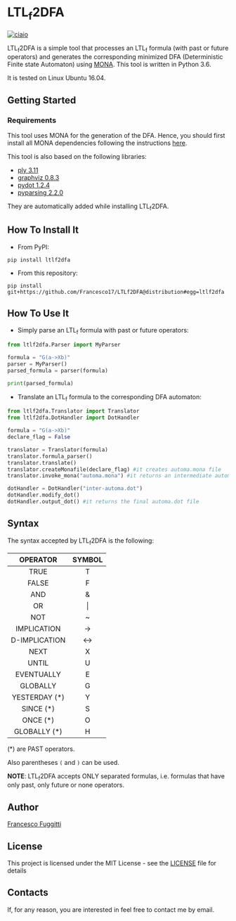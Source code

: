 # LTL<sub>f</sub>2DFA
[![ciaio](https://img.shields.io/badge/python-3.6-blue.svg)]()

LTL<sub>f</sub>2DFA is a simple tool that processes an LTL<sub>f</sub> formula (with past or future operators) and generates the corresponding minimized DFA (Deterministic Finite state Automaton) using [MONA](http://www.brics.dk/mona/).
This tool is written in Python 3.6.

It is tested on Linux Ubuntu 16.04.

## Getting Started

### Requirements

This tool uses MONA for the generation of the DFA. Hence, you should first install all MONA dependencies following the instructions [here](http://www.brics.dk/mona/download.html).

This tool is also based on the following libraries:

- [ply 3.11](https://pypi.org/project/ply/)
- [graphviz 0.8.3](http://graphviz.org)
- [pydot 1.2.4](https://pypi.org/project/pydot/)
- [pyparsing 2.2.0](https://pypi.org/project/pyparsing/)

They are automatically added while installing LTL<sub>f</sub>2DFA.

## How To Install It

- From PyPI:
```
pip install ltlf2dfa
```
- From this repository:
```
pip install git+https://github.com/Francesco17/LTLf2DFA@distribution#egg=ltlf2dfa
```

## How To Use It

- Simply parse an LTL<sub>f</sub> formula with past or future operators:
```python
from ltlf2dfa.Parser import MyParser

formula = "G(a->Xb)"
parser = MyParser()
parsed_formula = parser(formula)

print(parsed_formula)
```
- Translate an LTL<sub>f</sub> formula to the corresponding DFA automaton:
```python
from ltlf2dfa.Translator import Translator
from ltlf2dfa.DotHandler import DotHandler

formula = "G(a->Xb)"
declare_flag = False

translator = Translator(formula)
translator.formula_parser()
translator.translate()
translator.createMonafile(declare_flag) #it creates automa.mona file
translator.invoke_mona("automa.mona") #it returns an intermediate automa.dot file

dotHandler = DotHandler("inter-automa.dot")
dotHandler.modify_dot()
dotHandler.output_dot() #it returns the final automa.dot file
```
## Syntax

The syntax accepted by LTL<sub>f</sub>2DFA is the following:

|    OPERATOR   | SYMBOL |
|:-------------:|:------:|
|      TRUE     |    T   |
|     FALSE     |    F   |
|      AND      |    &   |
|       OR      |    \|  |
|      NOT      |    ~   |
|  IMPLICATION  |   ->   |
| D-IMPLICATION |   <->  |
|      NEXT     |    X   |
|     UNTIL     |    U   |
|   EVENTUALLY  |    E   |
|    GLOBALLY   |    G   |
| YESTERDAY (*) |    Y   |
|    SINCE (*)  |    S   |
|    ONCE (*)   |    O   |
|  GLOBALLY (*) |    H   |

(*) are PAST operators.

Also parentheses `(` and `)` can be used.

**NOTE**: LTL<sub>f</sub>2DFA accepts ONLY separated formulas, i.e. formulas that have only past, only future or none operators.
<!---
## Examples
Type the following, where `path/to/file/containing/formula.txt` is a text file containing the LTL<sub>f</sub> formula.
```
python3 main.py [-h] path/to/file/containing/formula.txt
```
--->
## Author

[Francesco Fuggitti](https://www.linkedin.com/in/francesco-fuggitti-b78336131/)

## License

This project is licensed under the MIT License - see the [LICENSE](https://github.com/Francesco17/LTLf2FOL/blob/master/LICENSE) file for details

## Contacts

If, for any reason, you are interested in feel free to contact me by email.
